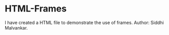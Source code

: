 # HTML-Frames
I have created a HTML file to demonstrate the use of frames.
Author: Siddhi Malvankar.